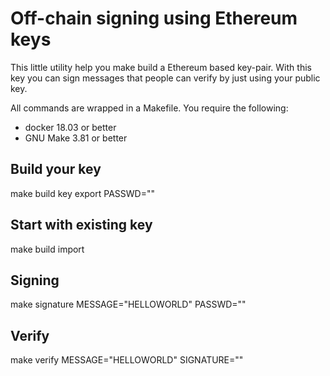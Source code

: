 # Off-chain signing using Ethereum keys

This little utility help you make build a Ethereum based key-pair.  With this
key you can sign messages that people can verify by just using your public key.

All commands are wrapped in a Makefile. You require the following:

* docker 18.03 or better
* GNU Make 3.81 or better

## Build your key
make build key export PASSWD="<YourPasswd>"

## Start with existing key
make build import

## Signing
make signature MESSAGE="HELLOWORLD" PASSWD="<YourPasswd>"

## Verify
make verify MESSAGE="HELLOWORLD" SIGNATURE="<SignatureOf-HELLOWORLD>"